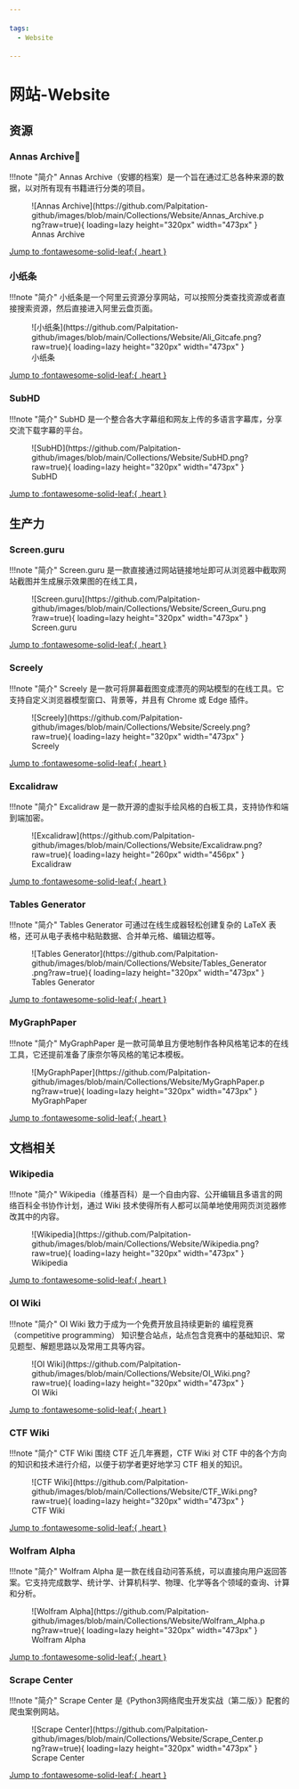 ```yaml
---

tags:
  - Website

---
```


# 网站-Website


## 资源

### Annas Archive🚀

!!!note "简介"
      Annas Archive（安娜的档案）是一个旨在通过汇总各种来源的数据，以对所有现有书籍进行分类的项目。

<figure markdown>
  ![Annas Archive](https://github.com/Palpitation-github/images/blob/main/Collections/Website/Annas_Archive.png?raw=true){ loading=lazy height="320px" width="473px" }
  <figcaption>Annas Archive</figcaption>
</figure>

[Jump to :fontawesome-solid-leaf:{ .heart }](https://zh.annas-archive.org/)

### 小纸条

!!!note "简介"
      小纸条是一个阿里云资源分享网站，可以按照分类查找资源或者直接搜索资源，然后直接进入阿里云盘页面。

<figure markdown>
  ![小纸条](https://github.com/Palpitation-github/images/blob/main/Collections/Website/Ali_Gitcafe.png?raw=true){ loading=lazy height="320px" width="473px" }
  <figcaption>小纸条</figcaption>
</figure>

[Jump to :fontawesome-solid-leaf:{ .heart }](https://ali.gitcafe.ink/)

### SubHD

!!!note "简介"
      SubHD 是一个整合各大字幕组和网友上传的多语言字幕库，分享交流下载字幕的平台。

<figure markdown>
  ![SubHD](https://github.com/Palpitation-github/images/blob/main/Collections/Website/SubHD.png?raw=true){ loading=lazy height="320px" width="473px" }
  <figcaption>SubHD</figcaption>
</figure>

[Jump to :fontawesome-solid-leaf:{ .heart }](https://subhd.tv/)

## 生产力

### Screen.guru

!!!note "简介"
      Screen.guru 是一款直接通过网站链接地址即可从浏览器中截取网站截图并生成展示效果图的在线工具，

<figure markdown>
  ![Screen.guru](https://github.com/Palpitation-github/images/blob/main/Collections/Website/Screen_Guru.png?raw=true){ loading=lazy height="320px" width="473px" }
  <figcaption>Screen.guru</figcaption>
</figure>

[Jump to :fontawesome-solid-leaf:{ .heart }](https://screen.guru/)

### Screely

!!!note "简介"
      Screely 是一款可将屏幕截图变成漂亮的网站模型的在线工具。它支持自定义浏览器模型窗口、背景等，并且有 Chrome 或 Edge 插件。

<figure markdown>
  ![Screely](https://github.com/Palpitation-github/images/blob/main/Collections/Website/Screely.png?raw=true){ loading=lazy height="320px" width="473px" }
  <figcaption>Screely</figcaption>
</figure>

[Jump to :fontawesome-solid-leaf:{ .heart }](https://screely.com/)

### Excalidraw

!!!note "简介"
      Excalidraw 是一款开源的虚拟手绘风格的白板工具，支持协作和端到端加密。

<figure markdown>
  ![Excalidraw](https://github.com/Palpitation-github/images/blob/main/Collections/Website/Excalidraw.png?raw=true){ loading=lazy height="260px" width="456px" }
  <figcaption>Excalidraw</figcaption>
</figure>

[Jump to :fontawesome-solid-leaf:{ .heart }](https://excalidraw.com/)

### Tables Generator

!!!note "简介"
      Tables Generator 可通过在线生成器轻松创建复杂的 LaTeX 表格，还可从电子表格中粘贴数据、合并单元格、编辑边框等。

<figure markdown>
  ![Tables Generator](https://github.com/Palpitation-github/images/blob/main/Collections/Website/Tables_Generator.png?raw=true){ loading=lazy height="320px" width="473px" }
  <figcaption>Tables Generator</figcaption>
</figure>

[Jump to :fontawesome-solid-leaf:{ .heart }](https://www.tablesgenerator.com/)

### MyGraphPaper

!!!note "简介"
      MyGraphPaper 是一款可简单且方便地制作各种风格笔记本的在线工具，它还提前准备了康奈尔等风格的笔记本模板。

<figure markdown>
  ![MyGraphPaper](https://github.com/Palpitation-github/images/blob/main/Collections/Website/MyGraphPaper.png?raw=true){ loading=lazy height="320px" width="473px" }
  <figcaption>MyGraphPaper</figcaption>
</figure>

[Jump to :fontawesome-solid-leaf:{ .heart }](https://www.mygraphpaper.com/)

## 文档相关

### Wikipedia

!!!note "简介"
      Wikipedia（维基百科）是一个自由内容、公开编辑且多语言的网络百科全书协作计划，通过 Wiki 技术使得所有人都可以简单地使用网页浏览器修改其中的内容。

<figure markdown>
  ![Wikipedia](https://github.com/Palpitation-github/images/blob/main/Collections/Website/Wikipedia.png?raw=true){ loading=lazy height="320px" width="473px" }
  <figcaption>Wikipedia</figcaption>
</figure>

[Jump to :fontawesome-solid-leaf:{ .heart }](https://zh.wikipedia.org/zh-cn/)

### OI Wiki

!!!note "简介"
      OI Wiki 致力于成为一个免费开放且持续更新的 编程竞赛（competitive programming） 知识整合站点，站点包含竞赛中的基础知识、常见题型、解题思路以及常用工具等内容。

<figure markdown>
  ![OI Wiki](https://github.com/Palpitation-github/images/blob/main/Collections/Website/OI_Wiki.png?raw=true){ loading=lazy height="320px" width="473px" }
  <figcaption>OI Wiki</figcaption>
</figure>

[Jump to :fontawesome-solid-leaf:{ .heart }](https://oi-wiki.org/)

### CTF Wiki

!!!note "简介"
      CTF Wiki 围绕 CTF 近几年赛题，CTF Wiki 对 CTF 中的各个方向的知识和技术进行介绍，以便于初学者更好地学习 CTF 相关的知识。

<figure markdown>
  ![CTF Wiki](https://github.com/Palpitation-github/images/blob/main/Collections/Website/CTF_Wiki.png?raw=true){ loading=lazy height="320px" width="473px" }
  <figcaption>CTF Wiki</figcaption>
</figure>

[Jump to :fontawesome-solid-leaf:{ .heart }](https://ctf-wiki.org/)

### Wolfram Alpha

!!!note "简介"
      Wolfram Alpha 是一款在线自动问答系统，可以直接向用户返回答案。它支持完成数学、统计学、计算机科学、物理、化学等各个领域的查询、计算和分析。

<figure markdown>
  ![Wolfram Alpha](https://github.com/Palpitation-github/images/blob/main/Collections/Website/Wolfram_Alpha.png?raw=true){ loading=lazy height="320px" width="473px" }
  <figcaption>Wolfram Alpha</figcaption>
</figure>

[Jump to :fontawesome-solid-leaf:{ .heart }](https://www.wolframalpha.com/)

### Scrape Center

!!!note "简介"
      Scrape Center 是《Python3网络爬虫开发实战（第二版）》配套的爬虫案例网站。

<figure markdown>
  ![Scrape Center](https://github.com/Palpitation-github/images/blob/main/Collections/Website/Scrape_Center.png?raw=true){ loading=lazy height="320px" width="473px" }
  <figcaption>Scrape Center</figcaption>
</figure>

[Jump to :fontawesome-solid-leaf:{ .heart }](https://scrape.center/)